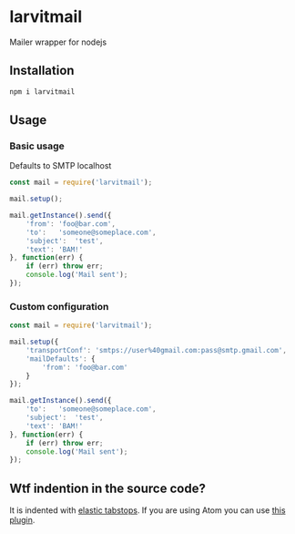 # larvitmail
Mailer wrapper for nodejs

## Installation

```bash
npm i larvitmail
```

## Usage

### Basic usage

Defaults to SMTP localhost

```javascript
const mail = require('larvitmail');

mail.setup();

mail.getInstance().send({
	'from':	'foo@bar.com',
	'to':	'someone@someplace.com',
	'subject':	'test',
	'text':	'BAM!'
}, function(err) {
	if (err) throw err;
	console.log('Mail sent');
});
```

### Custom configuration

```javascript
const mail = require('larvitmail');

mail.setup({
	'transportConf': 'smtps://user%40gmail.com:pass@smtp.gmail.com',
	'mailDefaults': {
		'from': 'foo@bar.com'
	}
});

mail.getInstance().send({
	'to':	'someone@someplace.com',
	'subject':	'test',
	'text':	'BAM!'
}, function(err) {
	if (err) throw err;
	console.log('Mail sent');
});
```

## Wtf indention in the source code?

It is indented with [elastic tabstops](http://nickgravgaard.com/elastic-tabstops/). If you are using Atom you can use [this plugin](https://atom.io/packages/elastic-tabstops).
